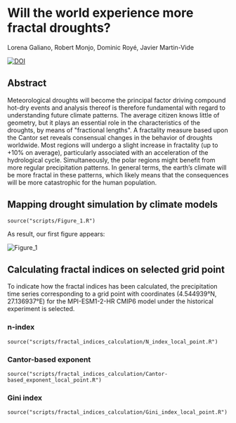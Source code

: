 # Will the world experience more fractal droughts?
Lorena Galiano, Robert Monjo, Dominic Royé, Javier Martin-Vide

[![DOI](https://zenodo.org/badge/524061328.svg)](https://zenodo.org/badge/latestdoi/524061328)


## Abstract

Meteorological droughts will become the principal factor driving compound hot-dry events and analysis thereof is therefore fundamental with regard to understanding future climate patterns. The average citizen knows little of geometry, but it plays an essential role in the characteristics of the droughts, by means of "fractional lengths". A fractality measure based upon the Cantor set reveals consensual changes in the behavior of droughts worldwide. Most regions will undergo a slight increase in fractality (up to +10% on average), particularly associated with an acceleration of the hydrological cycle. Simultaneously, the polar regions might benefit from more regular precipitation patterns. In general terms, the earth’s climate will be more fractal in these patterns, which likely means that the consequences will be more catastrophic for the human population.


## Mapping drought simulation by climate models

```{r, echo=FALSE}
source("scripts/Figure_1.R")
```

As result, our first figure appears:

![Figure_1](https://user-images.githubusercontent.com/110187434/190433141-bf478a10-cc15-4ca7-8047-fcde23479f81.PNG)


## Calculating fractal indices on selected grid point

To indicate how the fractal indices has been calculated, the precipitation time series corresponding to a grid point with coordinates (4.544939°N, 27.136937°E) for the MPI-ESM1-2-HR CMIP6 model under the historical experiment is selected.

### n-index

```{r, echo=FALSE}
source("scripts/fractal_indices_calculation/N_index_local_point.R")
```

### Cantor-based exponent

```{r, echo=FALSE}
source("scripts/fractal_indices_calculation/Cantor-based_exponent_local_point.R")
```

### Gini index

```{r, echo=FALSE}
source("scripts/fractal_indices_calculation/Gini_index_local_point.R")
```



